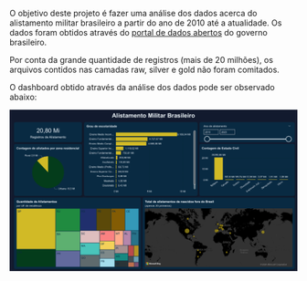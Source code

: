 O objetivo deste projeto é fazer uma análise dos dados acerca do alistamento militar brasileiro a partir do ano de 2010 até a atualidade. Os dados foram obtidos através do [portal de dados abertos](https://dados.gov.br/home) do governo brasileiro.

Por conta da grande quantidade de registros (mais de 20 milhões), os arquivos contidos nas camadas raw, silver e gold não foram comitados.

O dashboard obtido através da análise dos dados pode ser observado abaixo:

![dashboard](./Dataviz/dashboard01.png)